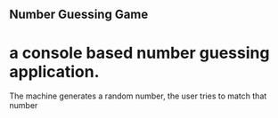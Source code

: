 ## Number Guessing Game

# a console based number guessing application.
The machine generates a random number, the user tries to match that number

